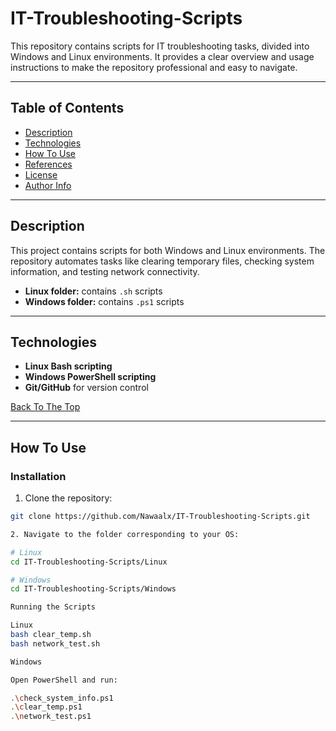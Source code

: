 # IT-Troubleshooting-Scripts


This repository contains scripts for IT troubleshooting tasks, divided into Windows and Linux environments. It provides a clear overview and usage instructions to make the repository professional and easy to navigate.

---

## Table of Contents
- [Description](#description)
- [Technologies](#technologies)
- [How To Use](#how-to-use)
- [References](#references)
- [License](#license)
- [Author Info](#author-info)

---

## Description
This project contains scripts for both Windows and Linux environments. The repository automates tasks like clearing temporary files, checking system information, and testing network connectivity.

- **Linux folder:** contains `.sh` scripts  
- **Windows folder:** contains `.ps1` scripts  

---

## Technologies
- **Linux Bash scripting**  
- **Windows PowerShell scripting**  
- **Git/GitHub** for version control

[Back To The Top](#it-troubleshooting-scripts)

---

## How To Use

### Installation
1. Clone the repository:
```bash
git clone https://github.com/Nawaalx/IT-Troubleshooting-Scripts.git

2. Navigate to the folder corresponding to your OS:

# Linux
cd IT-Troubleshooting-Scripts/Linux

# Windows
cd IT-Troubleshooting-Scripts/Windows

Running the Scripts

Linux
bash clear_temp.sh
bash network_test.sh

Windows

Open PowerShell and run:

.\check_system_info.ps1
.\clear_temp.ps1
.\network_test.ps1
